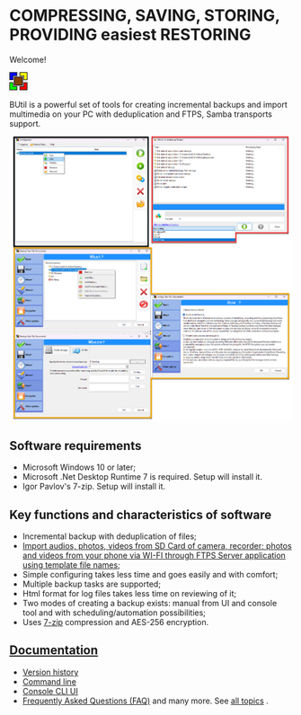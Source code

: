 # COMPRESSING, SAVING, STORING, PROVIDING easiest RESTORING

Welcome!

![BUtil Logotype](./help/Readme%20Assets/Logotype.bmp)

BUtil is a powerful set of tools for creating incremental backups and import multimedia on your PC with deduplication and FTPS, Samba transports support.

![Tasks, Launch Task application](./help/Readme%20Assets/Screenshot%201.png)

## Software requirements

- Microsoft Windows 10 or later;
- Microsoft .Net Desktop Runtime 7 is required. Setup will install it.
- Igor Pavlov's 7-zip. Setup will install it.

## Key functions and characteristics of software

- Incremental backup with deduplication of files;
- [Import audios, photos, videos from SD Card of camera, recorder; photos and videos from your phone via WI-FI through FTPS Server application using template file names](./help/Configure/Import%20media%20task.md);
- Simple configuring takes less time and goes easily and with comfort;
- Multiple backup tasks are supported;
- Html format for log files takes less time on reviewing of it;
- Two modes of creating a backup exists: manual from UI and console tool and with scheduling/automation possibilities;
- Uses [7-zip](https://www.7-zip.org/) compression and AES-256 encryption.

## [Documentation](https://github.com/drweb86/butil/blob/master/help/TOC.md)

- [Version history](./help/Other/Version%20History%20(Changelog).md)
- [Command line](./help/Console%20line.md)
- [Console CLI UI](./help/Configure/Console%20CLI%20UI.md)
- [Frequently Asked Questions (FAQ)](./help/Other/Frequently%20Asked%20Questions.md)
and many more. See [all topics](./help/TOC.md) .
